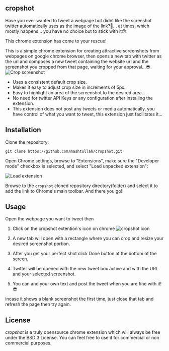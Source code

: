 cropshot
-------
Have you ever wanted to tweet a webpage but didnt like the screeshot twitter automatically uses as the image of the link?🤨... at times, which mostly happens... you have no choice but to stick with it😕.

This chrome extension has come to your rescue!

This is a simple chrome extension for creating attractive screenshots from webpages on google chrome browser, then opens a new tab with twitter as the url and composes a new tweet containing the website url and the screenshot you cropped from that page, waiting for your approval...😎.
![Crop screenshot](https://i.imgur.com/hFVkmqe.png)
- Uses a consistent default crop size.
- Makes it easy to adjust crop size in increments of 5px.
- Easy to highlight an area of the screenshot to the desired area.
- No need for twitter API Keys or any configuration after installing the extension.
- This extension does not post any tweets or media automatically, you have control of what you want to tweet, this extension just facilitates it...

## Installation

Clone the repository:

    git clone https://github.com/mashtullah/cropshot.git

Open Chrome settings, browse to "Extensions", make sure the "Developer mode"
checkbox is selected, and select "Load unpacked extension":

![Load extension](http://i.imgur.com/v69GizR.png)

Browse to the `cropshot` cloned repository directory(folder) and select it to add the
link to Chrome's main toolbar.
And there you go!!

## Usage

Open the webpage you want to tweet then 
1. Click on the cropshot extention`s icon on chrome 
![cropshot icon](https://i.imgur.com/dHsTEkD.png "Cropshot")


2. A new tab will open with a rectangle where you can crop and resize your desired screenshot portion.

3. After you get your perfect shot click Done button at the bottom of the screen.

4. Twitter will be opened with the new tweet box active and with the URL and your selected screenshot.

5. You can and your own text and post the tweet when you are fine with it!😎

incase it shows a blank screenshot the first time, just close that tab and refresh the page then try again.




## License
 *cropshot* is a truly opensource chrome extension which will always be free under the BSD 3 License. You can feel free to use it for commercial or non commercial purposes. 